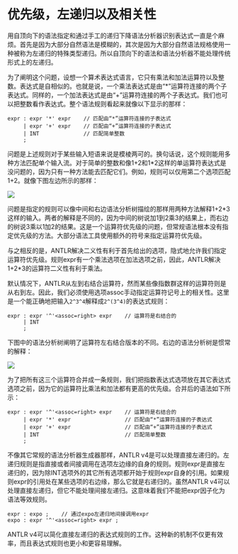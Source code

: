# 优先级，左递归以及相关性

用自顶向下的语法指定和通过手工的递归下降语法分析器识别表达式一直是个麻烦。首先是因为大部分自然语法是模糊的，其次是因为大部分自然语法规格使用一种被称为左递归的特殊类型递归。所以自顶向下的语法和语法分析器不能处理传统形式上的左递归。

为了阐明这个问题，设想一个算术表达式语言，它只有乘法和加法运算符以及整数。表达式是自相似的。也就是说，一个乘法表达式是由“*”运算符连接的两个子表达式。同样的，一个加法表达式是由“+”运算符连接的两个子表达式。我们也可以把整数看作表达式。整个语法规则看起来就像以下显示的那样：

```
expr : expr '*' expr    // 匹配由“*”运算符连接的子表达式
     | expr '+' expr    // 匹配由“+”运算符连接的子表达式
     | INT              // 匹配简单整数
     ;
```

问题是上述规则对于某些输入短语来说是模棱两可的。换句话说，这个规则能用多种方法匹配单个输入流。对于简单的整数和像1+2和1*2这样的单运算符表达式是没问题的，因为只有一种方法能去匹配它们。例如，规则可以仅用第二个选项匹配1+2。就像下图左边所示的那样：

![](http://codemany.com/uploads/ambiguity-parse-tree.png)

问题是指定的规则可以像中间和右边语法分析树描绘的那样用两种方法解释1+2*3这样的输入。两者的解释是不同的，因为中间的树说加1到2乘3的结果上，而右边的树说3乘以1加2的结果。这是一个运算符优先级的问题，但常规语法根本没有指定优先级的方法。大部分语法工具使用额外的符号来指定运算符优先级。

与之相反的是，ANTLR解决二义性有利于首先给出的选项，隐式地允许我们指定运算符优先级。规则expr有一个乘法选项在加法选项之前，因此，ANTLR解决1+2*3的运算符二义性有利于乘法。

默认情况下，ANTLR从左到右结合运算符，然而某些像指数群这样的运算符则是从右到左。因此，我们必须使用选项assoc手动指定运算符记号上的相关性。这里是一个能正确地把输入`2^3^4`解释成`2^(3^4)`的表达式规则：

```
expr : expr '^'<assoc=right> expr    // 运算符是右结合的
     | INT
     ;
```

下图中的语法分析树阐明了运算符左右结合版本的不同。右边的语法分析树是惯常的解释：

![](http://codemany.com/uploads/power-parse-tree.png)

为了把所有这三个运算符合并成一条规则，我们把指数表达式选项放在其它表达式选项之前，因为它的运算符比乘法和加法都有更高的优先级。合并后的语法如下所示：

```
expr : expr '^'<assoc=right> expr    // 运算符是右结合的
     | expr '*' expr                 // 匹配由“*”运算符连接的子表达式
     | expr '+' expr                 // 匹配由“+”运算符连接的子表达式
     | INT                           // 匹配简单整数
     ;
```

不像其它常规的语法分析器生成器那样，ANTLR v4是可以处理直接左递归的。左递归规则是指直接或者间接调用在选项左边缘的自身的规则。规则expr是直接左递归的，因为除INT选项外的其它所有选项都开始于规则expr自身的引用。如果规则expr的引用处在某些选项的右边缘，那么它就是右递归的。虽然ANTLR v4可以处理直接左递归，但它不能处理间接左递归。这意味着我们不能把expr因子化为语法等效规则。

```
expr : expo ;    // 通过expo左递归地间接调用expr
expo : expr '^'<assoc=right> expr ;
```

ANTLR v4可以简化直接左递归的表达式规则的工作。这种新的机制不仅更有效率，而且表达式规则也更小和更容易理解。
